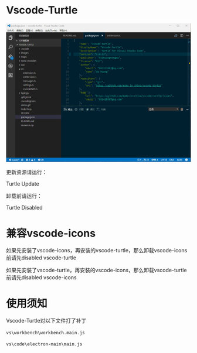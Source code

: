 # Vscode-Turtle

<img src="https://github.com/make-in-china/vscode-turtle/blob/master/demo.gif" >

更新资源请运行：

Turtle Update

卸载前请运行：

Turtle Disabled

# 兼容vscode-icons
如果先安装了vscode-icons，再安装的vscode-turtle，那么卸载vscode-icons前请先disabled vscode-turtle

如果先安装了vscode-turtle，再安装的vscode-icons，那么卸载vscode-turtle前请先disabled vscode-icons

# 使用须知
Vscode-Turtle对以下文件打了补丁

`vs\workbench\workbench.main.js`

`vs\code\electron-main\main.js`
